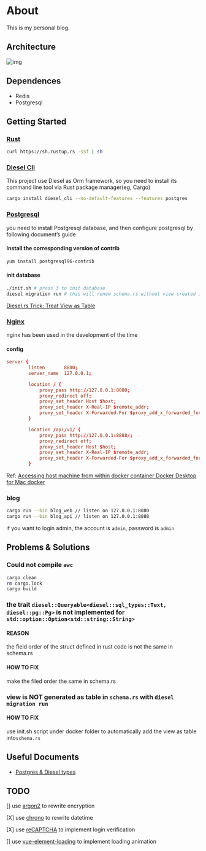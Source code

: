 # About

This is my personal blog.

## Architecture

![img](imges/architecture.png)

## Dependences

- Redis
- Postgresql

## Getting Started

### [Rust](https://www.rust-lang.org/)

```bash
curl https://sh.rustup.rs -sSf | sh
```

### [Diesel Cli](https://github.com/diesel-rs/diesel)

This project use Diesel as Orm framework, so you need to install its command line tool via Rust package manager(eg, Cargo)

```bash
cargo install diesel_cli --no-default-features --features postgres
```

### [Postgresql](https://www.postgresql.org/)

you need to install Postgresql database, and then configure postgresql by following document’s guide

#### Install the corresponding version of contrib

``` bash
yum install postgresql96-contrib
```

#### init database

```bash
./init.sh # press 3 to init database
diesel migration run # this will renew schema.rs without view created in create_tags/up.sql
```

[Diesel.rs Trick: Treat View as Table](https://deterministic.space/diesel-view-table-trick.html)

### [Nginx](http://nginx.org/en/download.html)

nginx has been used in the development of the time

#### config

```conf
server {
        listen       8880;
        server_name  127.0.0.1;

        location / {
            proxy_pass http://127.0.0.1:8080;
            proxy_redirect off;
            proxy_set_header Host $host;
            proxy_set_header X-Real-IP $remote_addr;
            proxy_set_header X-Forwarded-For $proxy_add_x_forwarded_for;
        }

        location /api/v1/ {
            proxy_pass http://127.0.0.1:8888/;
            proxy_redirect off;
            proxy_set_header Host $host;
            proxy_set_header X-Real-IP $remote_addr;
            proxy_set_header X-Forwarded-For $proxy_add_x_forwarded_for;
        }
```

Ref:
[Accessing host machine from within docker container Docker Desktop for Mac docker](https://forums.docker.com/t/accessing-host-machine-from-within-docker-container/14248/15)

### blog

```bash
cargo run --bin blog_web // listen on 127.0.0.1:8080
cargo run --bin blog_api // listen on 127.0.0.1:8888
```

if you want to login admin, the account is `admin`, password is `admin`

## Problems & Solutions

### Could not compile `awc`

```bash
cargo clean
rm cargo.lock
cargo build
```

### the trait `diesel::Queryable<diesel::sql_types::Text, diesel::pg::Pg>` is not implemented for `std::option::Option<std::string::String>`

#### REASON

the field order of the struct defined in rust code is not the same in schema.rs

#### HOW TO FIX

make the filed order the same in schema.rs

### view is NOT generated as table in `schema.rs` with `diesel migration run`

#### HOW TO FIX

use init.sh script under docker folder to automatically add the view as table into`schema.rs`

## Useful Documents

- [Postgres & Diesel types](https://kotiri.com/2018/01/31/postgresql-diesel-rust-types.html)

## TODO

[] use [argon2](https://crates.io/crates/rust-argon2)  to rewrite encryption

[X] use [chrono](https://crates.io/crates/chrono) to rewrite datetime

[X] use [reCAPTCHA](https://www.google.com/recaptcha/intro/v3.html) to implement login verification

[] use [vue-element-loading](https://biigpongsatorn.github.io/#/vue-element-loading) to implement loading animation
